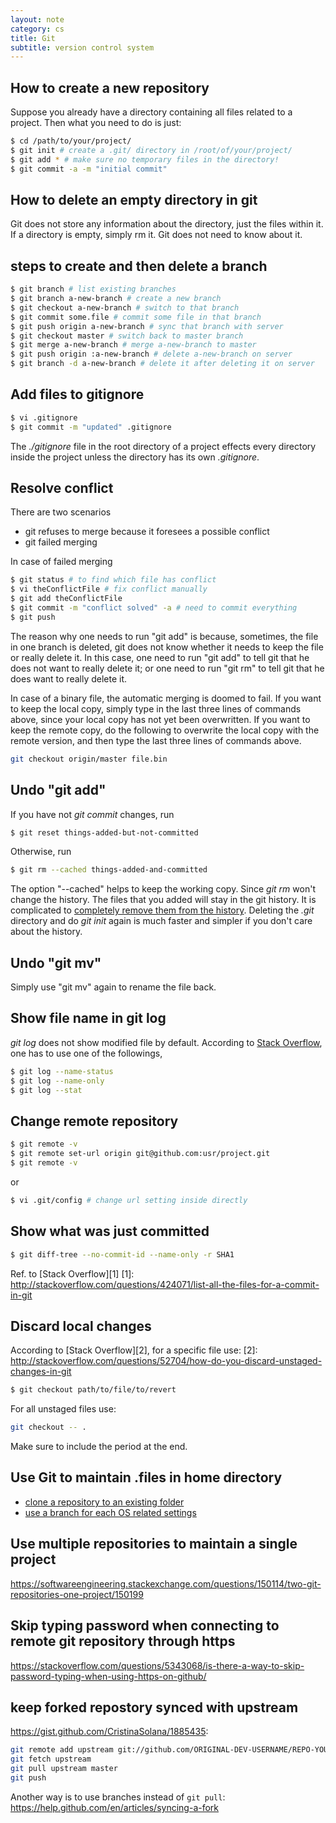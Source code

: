 ```yaml
---
layout: note
category: cs
title: Git
subtitle: version control system
---
```


## How to create a new repository

Suppose you already have a directory containing all files related to a project.
Then what you need to do is just:

~~~bash
$ cd /path/to/your/project/
$ git init # create a .git/ directory in /root/of/your/project/
$ git add * # make sure no temporary files in the directory!
$ git commit -a -m "initial commit"
~~~

## How to delete an empty directory in git

Git does not store any information about the directory, just the files within
it. If a directory is empty, simply rm it. Git does not need to know about it.

## steps to create and then delete a branch

~~~bash
$ git branch # list existing branches
$ git branch a-new-branch # create a new branch
$ git checkout a-new-branch # switch to that branch
$ git commit some.file # commit some file in that branch
$ git push origin a-new-branch # sync that branch with server
$ git checkout master # switch back to master branch
$ git merge a-new-branch # merge a-new-branch to master
$ git push origin :a-new-branch # delete a-new-branch on server
$ git branch -d a-new-branch # delete it after deleting it on server
~~~

## Add files to gitignore

~~~bash
$ vi .gitignore
$ git commit -m "updated" .gitignore
~~~

The *./gitignore* file in the root directory of a project effects every
directory inside the project unless the directory has its own *.gitignore*.

## Resolve conflict

There are two scenarios

- git refuses to merge because it foresees a possible conflict
- git failed merging

In case of failed merging

~~~bash
$ git status # to find which file has conflict
$ vi theConflictFile # fix conflict manually
$ git add theConflictFile
$ git commit -m "conflict solved" -a # need to commit everything
$ git push
~~~

The reason why one needs to run "git add" is because, sometimes, the file in
one branch is deleted, git does not know whether it needs to keep the file or
really delete it. In this case, one need to run "git add" to tell git that he
does not want to really delete it; or one need to run "git rm" to tell git
that he does want to really delete it.

In case of a binary file, the automatic merging is doomed to fail. If you want to keep the local copy, simply type in the last three lines of commands above, since your local copy has not yet been overwritten. If you want to keep the remote copy, do the following to overwrite the local copy with the remote version, and then type the last three lines of commands above.

```sh
git checkout origin/master file.bin
```

## Undo "git add"

If you have not *git commit* changes, run

~~~bash
$ git reset things-added-but-not-committed
~~~

Otherwise, run

~~~bash
$ git rm --cached things-added-and-committed
~~~

The option "--cached" helps to keep the working copy. Since *git rm* won't
change the history. The files that you added will stay in the git history. It
is complicated to [completely remove them from the history][sens]. Deleting the
*.git* directory and do *git init* again is much faster and simpler if you
don't care about the history.

[sens]:https://help.github.com/articles/remove-sensitive-data

## Undo "git mv"

Simply use "git mv" again to rename the file back.

## Show file name in git log

*git log* does not show modified file by default. According to [Stack
Overflow][sd], one has to use one of the followings,

~~~bash
$ git log --name-status
$ git log --name-only
$ git log --stat
~~~

[sd]:http://stackoverflow.com/questions/1230084/how-to-have-git-log-show-filenames-like-svn-log-v

## Change remote repository

~~~bash
$ git remote -v
$ git remote set-url origin git@github.com:usr/project.git
$ git remote -v
~~~

or 

~~~bash
$ vi .git/config # change url setting inside directly
~~~

## Show what was just committed

~~~bash
$ git diff-tree --no-commit-id --name-only -r SHA1
~~~

Ref. to [Stack Overflow][1]
[1]: http://stackoverflow.com/questions/424071/list-all-the-files-for-a-commit-in-git

## Discard local changes

According to [Stack Overflow][2], for a specific file use:
[2]: http://stackoverflow.com/questions/52704/how-do-you-discard-unstaged-changes-in-git

~~~bash
$ git checkout path/to/file/to/revert
~~~

For all unstaged files use:

~~~bash
git checkout -- .
~~~

Make sure to include the period at the end.

## Use Git to maintain .files in home directory

- [clone a repository to an existing folder](https://stackoverflow.com/questions/9864728/how-to-get-git-to-clone-into-current-directory)
- [use a branch for each OS related settings](https://stackoverflow.com/questions/436125/two-git-repositories-in-one-directory)

## Use multiple repositories to maintain a single project

<https://softwareengineering.stackexchange.com/questions/150114/two-git-repositories-one-project/150199>

## Skip typing password when connecting to remote git repository through https

<https://stackoverflow.com/questions/5343068/is-there-a-way-to-skip-password-typing-when-using-https-on-github/>

## keep forked repostory synced with upstream

<https://gist.github.com/CristinaSolana/1885435>:
```sh
git remote add upstream git://github.com/ORIGINAL-DEV-USERNAME/REPO-YOU-FORKED-FROM.git
git fetch upstream
git pull upstream master
git push
```

Another way is to use branches instead of `git pull`:
<https://help.github.com/en/articles/syncing-a-fork>
